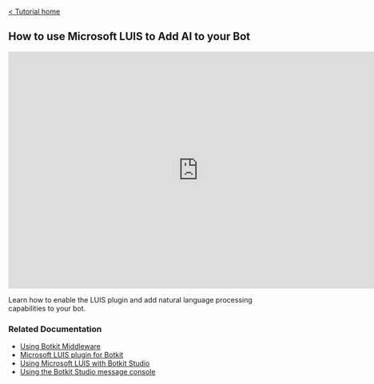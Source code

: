 [< Tutorial home](index.md)
## How to use Microsoft LUIS to Add AI to your Bot

<iframe width="760" height="475" src="https://www.useloom.com/embed/e2f7bb876aa8480489006eb79bf603e1" frameborder="0" webkitallowfullscreen mozallowfullscreen allowfullscreen></iframe>

Learn how to enable the LUIS plugin and add natural language processing capabilities to your bot.

### Related Documentation
* [Using Botkit Middleware](https://botkit.ai/docs/middleware.html)
* [Microsoft LUIS plugin for Botkit](https://github.com/Stevenic/botkit-middleware-luis)
* [Using Microsoft LUIS with Botkit Studio](https://botkit.groovehq.com/knowledge_base/topics/microsoft-luis)
* [Using the Botkit Studio message console](https://botkit.groovehq.com/knowledge_base/topics/console)

